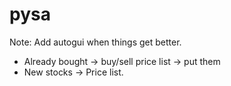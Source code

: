 # pysa

Note: Add autogui when things get better.

* Already bought -> buy/sell price list -> put them
* New stocks -> Price list.
